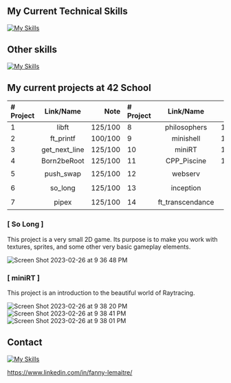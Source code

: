 <!--
**FannyTM/FannyTM** is a ✨ _special_ ✨ repository because its `README.md` (this file) appears on your GitHub profile.

Here are some ideas to get you started:

- 🔭 I’m currently working on ...
- 🌱 I’m currently learning ...
- 👯 I’m looking to collaborate on ...
- 🤔 I’m looking for help with ...
- 💬 Ask me about ...
- 📫 How to reach me: ...
- 😄 Pronouns: ...
- ⚡ Fun fact: ...
-->

## My Current Technical Skills
[![My Skills](https://skillicons.dev/icons?i=c,cpp,python)](https://skillicons.dev)

## Other skills
[![My Skills](https://skillicons.dev/icons?i=photoshop,html,css,wordpress)](https://skillicons.dev)

## My current projects at 42 School

| # Project   | Link/Name     | Note          |  # Project   | Link/Name        | Note          |
| :---        |    :----:     |          ---: |  :---        |    :----:        |          ---: |
| 1           | libft         | 125/100       |  8           | philosophers     | 125/100       |
| 2           | ft_printf     | 100/100       |  9           | minishell        | 125/100       |
| 3           | get_next_line | 125/100       |  10          | miniRT           | 125/100       |
| 4           | Born2beRoot   | 125/100       |  11          | CPP_Piscine      | 100/100       |
| 5           | push_swap     | 125/100       |  12          | webserv          | ⏳⌛️           |
| 6           | so_long       | 125/100       |  13          | inception        | ⏳⌛️           |
| 7           | pipex         | 125/100       |  14          | ft_transcendance | ⏳⌛️           | 


### [ So Long ]
This project is a very small 2D game. Its purpose is to make you work with textures, sprites, and some other very basic gameplay elements.

![Screen Shot 2023-02-26 at 9 36 48 PM](https://user-images.githubusercontent.com/95549682/221436657-118d8131-7d19-4d59-89f9-8f32bc983600.png)

### [ miniRT ]
This project is an introduction to the beautiful world of Raytracing.

![Screen Shot 2023-02-26 at 9 38 20 PM](https://user-images.githubusercontent.com/95549682/221436783-011bc7e9-3f81-47ba-9e86-573754ad26d2.png)
![Screen Shot 2023-02-26 at 9 38 41 PM](https://user-images.githubusercontent.com/95549682/221436859-1b6f130a-664a-4ca6-b559-319687f7e094.png)
![Screen Shot 2023-02-26 at 9 38 01 PM](https://user-images.githubusercontent.com/95549682/221436945-717df355-60c6-4af3-a9be-c2c82d3642e5.png)

## Contact
[![My Skills](https://skillicons.dev/icons?i=linkedin)](https://skillicons.dev)

https://www.linkedin.com/in/fanny-lemaitre/
